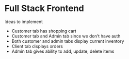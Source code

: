 # Full Stack Frontend

Ideas to implement
- Customer tab has shopping cart
- Customer tab and Admin tab since we don't have auth
- Both customer and admin tabs display current inventory
- Client tab displays orders
- Admin tab gives ability to add, update, delete items